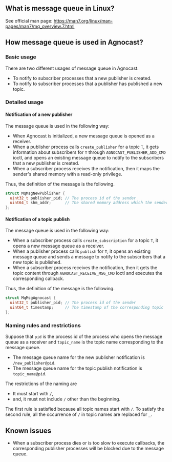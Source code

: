 ## What is message queue in Linux?

See official man page: <https://man7.org/linux/man-pages/man7/mq_overview.7.html>

## How message queue is used in Agnocast?

### Basic usage

There are two different usages of message queue in Agnocast.

- To notify to subscriber processes that a new publisher is created.
- To notify to subscriber processes that a publisher has published a new topic.

### Detailed usage

#### Notification of a new publisher

The message queue is used in the following way:

- When Agnocast is initialized, a new message queue is opened as a receiver.
- When a publisher process calls `create_publisher` for a topic `T`, it gets information about subscribers for `T` through `AGNOCAST_PUBLISHER_ADD_CMD` ioctl, and opens an existing message queue to notify to the subscribers that a new publisher is created.
- When a subscriber process receives the notification, then it maps the sender's shared memory with a read-only privilege.

Thus, the definition of the message is the following.

```c
struct MqMsgNewPublisher {
  uint32_t publisher_pid; // The process id of the sender
  uint64_t shm_addr;      // The shared memory address which the sender has a writable privilege
};
```

#### Notification of a topic publish

The message queue is used in the following way:

- When a subscriber process calls `create_subscription` for a topic `T`, it opens a new message queue as a receiver.
- When a publisher process calls `publish` for `T`, it opens an existing message queue and sends a message to notify to the subscribers that a new topic is published.
- When a subscriber process receives the notification, then it gets the topic content through `AGNOCAST_RECEIVE_MSG_CMD` ioctl and executes the corresponding callback.

Thus, the definition of the message is the following.

```c
struct MqMsgAgnocast {
  uint32_t publisher_pid; // The process id of the sender
  uint64_t timestamp;     // The timestamp of the corresponding topic
};
```

### Naming rules and restrictions

Suppose that `pid` is the process id of the process who opens the message queue as a receiver and `topic_name` is the topic name corresponding to the message queue.

- The message queue name for the new publisher notification is `/new_publisher@pid`.
- The message queue name for the topic publish notification is `topic_name@pid`.

The restrictions of the naming are

- It must start with `/`,
- and, it must not include `/` other than the beginning.

The first rule is satisfied because all topic names start with `/`.
To satisfy the second rule, all the occurrence of `/` in topic names are replaced for `_`.

## Known issues

- When a subscriber process dies or is too slow to execute callbacks, the corresponding publisher processes will be blocked due to the message queue.

